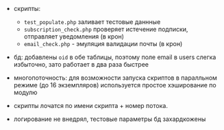 

- скрипты: 
    - `test_populate.php` заливает тестовые даннные
    - `subscription_check.php` проверяет истечение подписки, отправляет уведомления (в крон)
    - `email_check.php` - эмуляция валидации почты (в крон)

- бд: добавлены `oid`  в обе таблицы, поэтому поле email в users слегка избыточно, зато работает в два раза быстрее
- многопоточность: для возможности запуска скриптов в паралльном режиме (до 16 экземпляров) используется простое хэширование по модулю
- скрипты лочатся по имени скрипта + номер потока.
- логирование не внедрял, тестовые параметры бд захардкожены